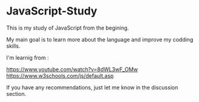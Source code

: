 # JavaScript-Study
This is my study of JavaScript from the begining.

My main goal is to learn more about the language and improve my codding skills.

I'm learnig from : 

https://www.youtube.com/watch?v=8dWL3wF_OMw
https://www.w3schools.com/js/default.asp

If you have any recommendations, just let me know in the discussion section.

